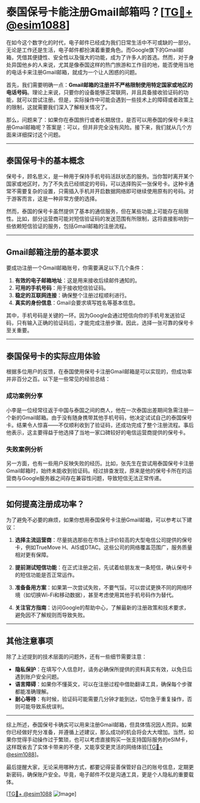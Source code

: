 # 泰国保号卡能注册Gmail邮箱吗？[[TG💪+ @esim1088](https://t.me/s/esim1088)]

在如今这个数字化的时代，电子邮件已经成为我们日常生活中不可或缺的一部分。无论是工作还是生活，电子邮件都扮演着重要角色。而Google旗下的Gmail邮箱，凭借其便捷性、安全性以及强大的功能，成为了许多人的首选。然而，对于身处异国他乡的人来说，尤其是像泰国这样的热门旅游和工作目的地，能否使用当地的电话卡来注册Gmail邮箱，就成为一个让人困惑的问题。

首先，我们需要明确一点：**Gmail邮箱的注册并不严格限制使用特定国家或地区的电话号码**。理论上来说，只要你的设备能够正常联网，并且具备接收验证码的功能，就可以尝试注册。但是，实际操作中可能会遇到一些技术上的障碍或者政策上的限制，这就需要我们深入了解相关情况了。

那么，问题来了：如果你在泰国旅行或者长期居住，是否可以用泰国的保号卡来注册Gmail邮箱呢？答案是：可以，但并非完全没有风险。接下来，我们就从几个方面来详细探讨这个问题。

---

## 泰国保号卡的基本概念

保号卡，顾名思义，是一种用于保持手机号码活跃状态的服务。当你暂时离开某个国家或地区时，为了不失去已经绑定的号码，可以选择购买一张保号卡。这种卡通常不需要复杂的设置，只需插入手机并开启数据网络即可继续使用原有的号码。对于游客而言，这是一种非常方便的选择。

然而，泰国的保号卡虽然提供了基本的通信服务，但在某些功能上可能存在局限性。比如，部分运营商可能对短信验证码的发送范围有所限制，这将直接影响到一些依赖短信验证的服务，包括Gmail邮箱的注册流程。

---

## Gmail邮箱注册的基本要求

要成功注册一个Gmail邮箱账号，你需要满足以下几个条件：

1. **有效的电子邮箱地址**：这是用来接收后续邮件通知的。
2. **可用的手机号码**：用于接收短信验证码。
3. **稳定的互联网连接**：确保整个注册过程顺利进行。
4. **真实的身份信息**：Gmail会要求填写姓名等基本信息。

其中，手机号码是关键的一环。因为Google会通过短信向你的手机号发送验证码，只有输入正确的验证码后，才能完成注册步骤。因此，选择一张可靠的保号卡至关重要。

---

## 泰国保号卡的实际应用体验

根据多位用户的反馈，在泰国使用保号卡注册Gmail邮箱是可以实现的，但成功率并非百分之百。以下是一些常见的经验总结：

### 成功案例分享
小李是一位经常往返于中国与泰国之间的商人，他在一次泰国出差期间急需注册一个新的Gmail邮箱。由于没有随身携带其他手机号码，他决定试试自己的泰国保号卡。结果令人惊喜——不仅顺利收到了验证码，还成功完成了整个注册流程。事后他表示，这主要得益于他选择了当地一家口碑较好的电信运营商提供的保号卡。

### 失败案例分析
另一方面，也有一些用户反映失败的经历。比如，张先生在尝试用泰国保号卡注册Gmail邮箱时，始终未能收到验证码。经过排查发现，原来是他的保号卡所在的运营商与Google服务器之间存在兼容性问题，导致短信无法正常传递。

---

## 如何提高注册成功率？

为了避免不必要的麻烦，如果你想用泰国保号卡注册Gmail邮箱，可以参考以下建议：

1. **选择主流运营商**：尽量挑选那些在市场上评价较高的大型电信公司提供的保号卡，例如TrueMove H、AIS或DTAC。这些公司的网络覆盖范围广，服务质量相对更有保障。

2. **提前测试短信功能**：在正式注册之前，先试着给朋友发一条短信，确认保号卡的短信功能是否正常运作。

3. **准备备用方案**：如果第一次尝试失败，不要气馁。可以尝试更换不同的网络环境（如切换Wi-Fi和移动数据），甚至考虑使用其他手机号码作为替代。

4. **关注官方指南**：访问Google的帮助中心，了解最新的注册政策和技术要求，避免因不了解规则而导致失败。

---

## 其他注意事项

除了上述提到的技术层面的问题外，还有一些细节需要注意：

- **隐私保护**：在填写个人信息时，请务必确保所提供的资料真实有效，以免日后遇到账户安全问题。
- **语言障碍**：如果你不懂英文，可以在注册过程中借助翻译工具，确保每个步骤都能准确理解。
- **耐心等待**：有时候，验证码可能需要几分钟才能到达，切勿急于重复操作，否则可能导致系统误判。

---

综上所述，泰国保号卡确实可以用来注册Gmail邮箱，但具体情况因人而异。如果你已经做好充分准备，并遵循上述建议，那么成功的机会将会大大增加。当然，如果你觉得手动操作过于繁琐，也可以考虑直接购买一张支持国际服务的eSIM卡，这样既省去了实体卡带来的不便，又能享受更灵活的网络体验[[TG💪+ @esim1088](https://t.me/s/esim1088)]。

最后提醒大家，无论采用哪种方式，都要记得妥善保管好自己的账号信息，定期更新密码，确保账户安全。毕竟，电子邮件不仅是沟通工具，更是个人隐私的重要载体。

[[TG💪+ @esim1088](https://t.me/s/esim1088) ![Image](https://i.postimg.cc/4NQfJmqS/Snipaste-2025-05-13-00-14-12.png)]